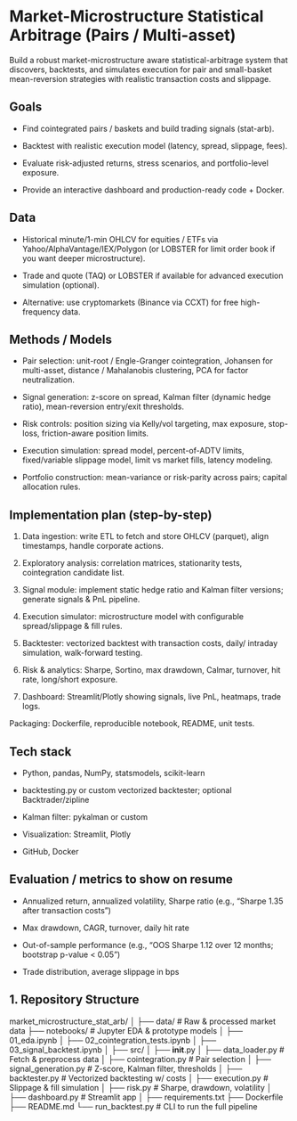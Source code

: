 # Market-Microstructure Statistical Arbitrage (Pairs / Multi-asset)

Build a robust market-microstructure aware statistical-arbitrage system that discovers, backtests, and simulates execution for pair and small-basket mean-reversion strategies with realistic transaction costs and slippage.

## Goals
* Find cointegrated pairs / baskets and build trading signals (stat-arb).

* Backtest with realistic execution model (latency, spread, slippage, fees).

* Evaluate risk-adjusted returns, stress scenarios, and portfolio-level exposure.

* Provide an interactive dashboard and production-ready code + Docker.

## Data
* Historical minute/1-min OHLCV for equities / ETFs via Yahoo/AlphaVantage/IEX/Polygon (or LOBSTER for limit order book if you want deeper microstructure).

* Trade and quote (TAQ) or LOBSTER if available for advanced execution simulation (optional).

* Alternative: use cryptomarkets (Binance via CCXT) for free high-frequency data.

## Methods / Models
* Pair selection: unit-root / Engle-Granger cointegration, Johansen for multi-asset, distance / Mahalanobis clustering, PCA for factor neutralization.

* Signal generation: z-score on spread, Kalman filter (dynamic hedge ratio), mean-reversion entry/exit thresholds.

* Risk controls: position sizing via Kelly/vol targeting, max exposure, stop-loss, friction-aware position limits.

* Execution simulation: spread model, percent-of-ADTV limits, fixed/variable slippage model, limit vs market fills, latency modeling.

* Portfolio construction: mean-variance or risk-parity across pairs; capital allocation rules.

## Implementation plan (step-by-step)
1. Data ingestion: write ETL to fetch and store OHLCV (parquet), align timestamps, handle corporate actions.

2. Exploratory analysis: correlation matrices, stationarity tests, cointegration candidate list.

3. Signal module: implement static hedge ratio and Kalman filter versions; generate signals & PnL pipeline.

4. Execution simulator: microstructure model with configurable spread/slippage & fill rules.

5. Backtester: vectorized backtest with transaction costs, daily/ intraday simulation, walk-forward testing.

6. Risk & analytics: Sharpe, Sortino, max drawdown, Calmar, turnover, hit rate, long/short exposure.

7. Dashboard: Streamlit/Plotly showing signals, live PnL, heatmaps, trade logs.

Packaging: Dockerfile, reproducible notebook, README, unit tests.

## Tech stack
* Python, pandas, NumPy, statsmodels, scikit-learn

* backtesting.py or custom vectorized backtester; optional Backtrader/zipline

* Kalman filter: pykalman or custom

* Visualization: Streamlit, Plotly

* GitHub, Docker

## Evaluation / metrics to show on resume
* Annualized return, annualized volatility, Sharpe ratio (e.g., “Sharpe 1.35 after transaction costs”)

* Max drawdown, CAGR, turnover, daily hit rate

* Out-of-sample performance (e.g., “OOS Sharpe 1.12 over 12 months; bootstrap p-value < 0.05”)

* Trade distribution, average slippage in bps

## 1. Repository Structure

market_microstructure_stat_arb/
│
├── data/                      # Raw & processed market data
├── notebooks/                 # Jupyter EDA & prototype models
│   ├── 01_eda.ipynb
│   ├── 02_cointegration_tests.ipynb
│   ├── 03_signal_backtest.ipynb
│
├── src/
│   ├── __init__.py
│   ├── data_loader.py         # Fetch & preprocess data
│   ├── cointegration.py       # Pair selection
│   ├── signal_generation.py   # Z-score, Kalman filter, thresholds
│   ├── backtester.py          # Vectorized backtesting w/ costs
│   ├── execution.py           # Slippage & fill simulation
│   ├── risk.py                # Sharpe, drawdown, volatility
│   ├── dashboard.py           # Streamlit app
│
├── requirements.txt
├── Dockerfile
├── README.md
└── run_backtest.py            # CLI to run the full pipeline
